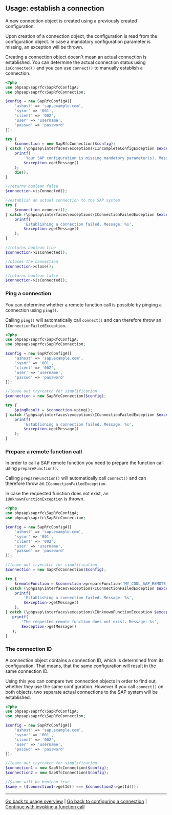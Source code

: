 ## Usage: establish a connection

A new connection object is created using a previously created configuration.

Upon creation of a connection object, the configuration is read from the
 configuration object. In case a mandatory configuration parameter is missing,
 an exception will be thrown.

Creating a connection object doesn't mean an actual connection is established.
 You can determine the actual connection status using `isConnected()` and you
 can use `connect()` to manually establish a connection.

```php
<?php
use phpsap\saprfc\SapRfcConfigA;
use phpsap\saprfc\SapRfcConnection;

$config = new SapRfcConfigA([
    'ashost' => 'sap.example.com',
    'sysnr' => '001',
    'client' => '002',
    'user' => 'username',
    'passwd' => 'password'
]);

try {
    $connection = new SapRfcConnection($config);
} catch (\phpsap\interfaces\exceptions\IIncompleteConfigException $exception) {
    printf(
        'Your SAP configuration is missing mandatory parameter(s). Message: %s',
        $exception->getMessage()
    );
    die();
}

//returns boolean false
$connection->isConnected();

//establish an actual connection to the SAP system
try {
    $connection->connect();
} catch (\phpsap\interfaces\exceptions\IConnectionFailedException $exception) {
    printf(
        'Establishing a connection failed. Message: %s',
        $exception->getMessage()
    );
}

//returns boolean true
$connection->isConnected();

//closes the connection
$connection->close();

//returns boolean false
$connection->isConnected();
```

### Ping a connection

You can determine whether a remote function call is possible by pinging a
 connection using `ping()`.

Calling `ping()` will automatically call `connect()` and can therefore throw an
 `IConnectionFailedException`.

```php
<?php
use phpsap\saprfc\SapRfcConfigA;
use phpsap\saprfc\SapRfcConnection;

$config = new SapRfcConfigA([
    'ashost' => 'sap.example.com',
    'sysnr' => '001',
    'client' => '002',
    'user' => 'username',
    'passwd' => 'password'
]);

//leave out try+catch for simplification
$connection = new SapRfcConnection($config);

try {
    $pingResult = $connection->ping();
} catch (\phpsap\interfaces\exceptions\IConnectionFailedException $exception) {
    printf(
        'Establishing a connection failed. Message: %s',
        $exception->getMessage()
    );
}
```

### Prepare a remote function call

In order to call a SAP remote function you need to prepare the function call
 using `prepareFunction()`.

Calling `prepareFunction()` will automatically call `connect()` and can
 therefore throw an `IConnectionFailedException`.

In case the requested function does not exist, an `IUnknownFunctionException`
 is thrown.

```php
<?php
use phpsap\saprfc\SapRfcConfigA;
use phpsap\saprfc\SapRfcConnection;

$config = new SapRfcConfigA([
    'ashost' => 'sap.example.com',
    'sysnr' => '001',
    'client' => '002',
    'user' => 'username',
    'passwd' => 'password'
]);

//leave out try+catch for simplification
$connection = new SapRfcConnection($config);

try {
    $remoteFunction = $connection->prepareFunction('MY_COOL_SAP_REMOTE_FUNCTION');
} catch (\phpsap\interfaces\exceptions\IConnectionFailedException $exception) {
    printf(
        'Establishing a connection failed. Message: %s',
        $exception->getMessage()
    );
} catch (\phpsap\interfaces\exceptions\IUnknownFunctionException $exception) {
   printf(
       'The requested remote function does not exist. Message: %s',
       $exception->getMessage()
   );
}
```

### The connection ID

A connection object contains a connection ID, which is determined from its
 configuration. That means, that the same configuration will result in the same
 connection ID.

Using this you can compare two connection objects in order to find out, whether
 they use the same configuration. However if you call `connect()` on both
 objects, two separate actual connections to the SAP system will be
 established.

```php
<?php
use phpsap\saprfc\SapRfcConfigA;
use phpsap\saprfc\SapRfcConnection;

$config = new SapRfcConfigA([
    'ashost' => 'sap.example.com',
    'sysnr' => '001',
    'client' => '002',
    'user' => 'username',
    'passwd' => 'password'
]);

//leave out try+catch for simplification
$connection1 = new SapRfcConnection($config);
$connection2 = new SapRfcConnection($config);

//$same will be boolean true
$same = ($connection1->getId() === $connection2->getId());
```

---

[Go back to usage overview](usage)
 | [Go back to configuring a connection](saprfc-config)
 | [Continue with invoking a function call](saprfc-function)
